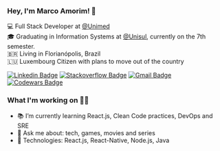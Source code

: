 ### Hey, I'm Marco Amorim! 👋

💻 Full Stack Developer at [@Unimed](https://www.linkedin.com/company/unimeddobrasil/) <br>
🎓 Graduating in Information Systems at [@Unisul](http://www.unisul.br/), currently on the 7th semester. <br>
🇧🇷 Living in Florianópolis, Brazil <br>
🇱🇺 Luxembourg Citizen with plans to move out of the country <br>


[![Linkedin Badge](https://img.shields.io/badge/-marcoamorim95-blue?style=flat-square&logo=Linkedin&logoColor=white&link=https://www.linkedin.com/in/marcoamorim95/)](https://www.linkedin.com/in/marcoamorim95)
[![Stackoverflow Badge](https://img.shields.io/badge/-Stackoverflow-4CA143?style=flat-square&logo=Stackoverflow&logoColor=white&link=https://stackoverflow.com/users/12823161/marco-amorim)](https://stackoverflow.com/users/12823161/marco-amorim)
[![Gmail Badge](https://img.shields.io/badge/-marcoamorim1995@gmail.com-c14438?style=flat-square&logo=Gmail&logoColor=white&link=mailto:marcoamorim1995@gmail.com)](mailto:marcoamorim1995@gmail.com)
[![Codewars Badge](https://www.codewars.com/users/marco-amorim/badges/micro)](https://www.codewars.com/users/marco-amorim/)


### What I'm working on 👨‍💻


- 📚 I’m currently learning React.js, Clean Code practices, DevOps and SRE
- 💬 Ask me about: tech, games, movies and series 
- 🚀 Technologies: React.js, React-Native, Node.js, Java
